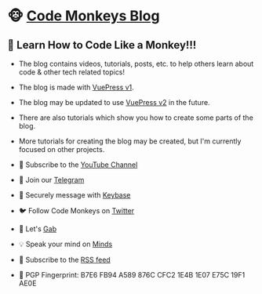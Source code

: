 # 🐵 <a href="https://codemonkeys.tech/">Code Monkeys Blog</a>

## 🐒 Learn How to Code Like a Monkey!!!

- The blog contains videos, tutorials, posts, etc. to help others learn about code & other tech related topics!

- The blog is made with <a href="https://vuepress.vuejs.org/">VuePress v1</a>.

- The blog may be updated to use <a href="https://v2.vuepress.vuejs.org/">VuePress v2</a> in the future.

- There are also tutorials which show you how to create some parts of the blog.

- More tutorials for creating the blog may be created, but I'm currently focused on other projects.

- 🎥 Subscribe to the <a href="https://www.youtube.com/@codemonkeystech">YouTube Channel</a>

- 📨 Join our <a href="https://t.me/codemonkeystech">Telegram</a>

- 🔑 Securely message with <a href="https://keybase.io/codemonkeystech">Keybase</a>

- 🐦 Follow Code Monkeys on <a href="https://twitter.com/codemonkeystech">Twitter</a>

- 🐸 Let's <a href="https://gab.com/codemonkeys">Gab</a>

- 💡 Speak your mind on <a href="https://www.minds.com/codemonkeys/">Minds</a>

- 📯 Subscribe to the <a href="https://codemonkeys.tech/rss.xml">RSS feed</a>

- 🔐 PGP Fingerprint: B7E6 FB94 A589 876C CFC2 1E4B 1E07 E75C 19F1 AE0E
